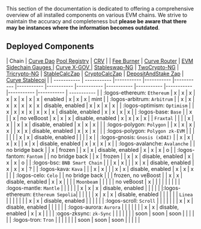 This section of the documentation is dedicated to offering a comprehensive overview of all installed components on various EVM chains. We strive to maintain the accuracy and completeness but **please be aware that there may be instances where the information becomes outdated**.

## **Deployed Components**

| Chain | [Curve Dao](deployed-contracts.md#curve-dao) [Pool Registry](deployed-contracts.md#pool-registry) | [CRV](deployed-contracts.md#curve-dao) |  | [ Fee Burner](deployed-contracts.md#fee-burner) | [Curve Router](deployed-contracts.md#curve-router) | [EVM Sidechain Gauges ](deployed-contracts.md#evm-sidechain-gauges)  | [Curve X-GOV ](deployed-contracts.md#curve-x-gov) | [Stableswap-NG](deployed-contracts.md#stableswap-ng) | [TwoCrypto-NG](deployed-contracts.md#twocrypto-ng) | [Tricrypto-NG](deployed-contracts.md#tricrypto-ng) | [StableCalcZap](deployed-contracts.md#stablecalczap) | [CryptoCalcZap](deployed-contracts.md#cryptocalczap) | [DepositAndStake Zap](deployed-contracts.md#depositandstake-zap) | [Curve Stablecoi](deployed-contracts.md#curve-stablecoin) |
| ----------- | ----------- |----------- |----------- |----------- |----------- |----------- |----------- |----------- |----------- |----------- |----------- |----------- | ----------- |
| :logos-ethereum: `Ethereum`       | x | x | x | x | x | x | x | x | enabled | x | x | x | mint |
| :logos-arbitrum: `Arbitrum`       |   | x | x | x | x | x | x | x | disable, enabled | x | x | x | x |
| :logos-optimism: `Optimism`       |   | x | x | x | x | x | x | x | disable, enabled | x | x | x | x |
| :logos-base: `Base`               |   | x |   | x | no veBoost | x | x | x | disable, enabled | x | x | x | x |
| `Fraxtal`                         |   |   |   | x | x |   | x | x | disable, enabled | x | x | x |   |
| :logos-polygon: `Polygon`         |   | x | x | x | x |   | x | x | disable, enabled | x | x | x |   |
| :logos-polygon: `Polygon zk-EVM`  |   |   |   |   |   |   | x | x | disable, enabled |   |   |   | x |
| :logos-gnosis: `Gnosis (xDAI)`    |   | x | x | x | x |   | x | x | disable, enabled | x | x | x | x |
| :logos-avalanche: `Avalanche`     |   | no bridge back |   | x | frozen |   | x | x | disable, enabled | x | x | x | o |
| :logos-fantom: `Fantom`           |   | no bridge back  |   | x | frozen |   | x | x | disable, enabled | x | x | x | o |
| :logos-bsc: `BNB Smart Chain`     |   |   | x | x |   |   | x | x | disable, enabled | x | x | x | ? |
| :logos-kava: `Kava`               |   |   | x | x |   |   | x | x | disable, enabled | x | x | x |   |
| :logos-celo: `Celo`               |   | no bridge back |   |   | frozen, no veBoost |   | x | x | disable, enabled | x | x |   |  |
| `Moonbeam`                        |   |   |   |   | no veBoost | x |   |   |   |   |   |   |   |
| :logos-mantle: `Mantle`           |   |   |   |   |   | x | x | x | disable, enabled |   |   |   |   |
|:logos-ethereum: `Ethereum Sepolia`|   |   |   |   |   | x | x | x | disable, enabled |   |   |   |   |
| `Linea`                           |   |   |   |   |   |   | x | x | disable, enabled |   |   |   |   |
| :logos-scroll: `Scroll`           |   |   |   |   |   |   | x | x | disable, enabled |   |   |   |   |
| :logos-aurora: `Aurora`           |   |   |   |   |   |   | x | x | disable, enabled | x | x |   |   |
| :ogos-zksync: `zk-Sync`           |   |   |   |   |   |   | soon | soon | soon |   |   |   |   |
| :logos-tron: `Tron`               |   |   |   |   |   |   | soon | soon | soon |   |   |   |   |